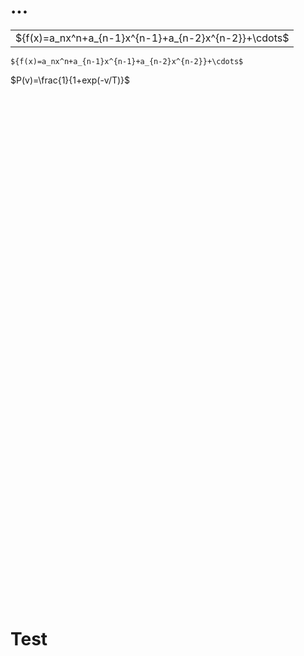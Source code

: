 



# ...

<table><tr><td>
${f(x)=a_nx^n+a_{n-1}x^{n-1}+a_{n-2}x^{n-2}}+\cdots$
</td></tr></table>

```
${f(x)=a_nx^n+a_{n-1}x^{n-1}+a_{n-2}x^{n-2}}+\cdots$
```

$P(v)=\frac{1}{1+exp(-v/T)}$


<br>
<br>
<br>
<br>
<br>
<br>
<br>
<br>
<br>
<br>
<br>
<br>
<br>
<br>
<br>
<br>
<br>
<br>
<br>
<br>
<br>
<br>
<br>
<br>
<br>
<br>
<br>
<br>
<br>
<br>
<br>
<br>
<br>
<br>
<br>
<br>
<br>
<br>
<br>
<br>
<br>
<br>
<br>
<br>
<br>
<br>
<br>
<br>

# Test
